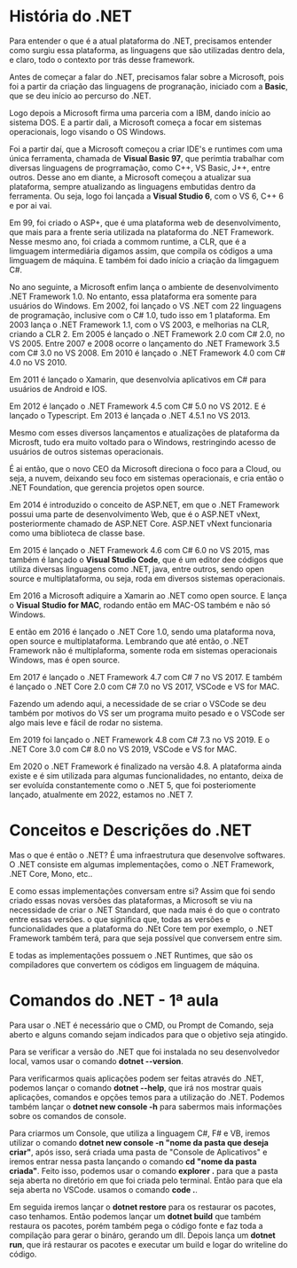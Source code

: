 # História do .NET 

Para entender o que é a atual plataforma do .NET, precisamos entender como surgiu essa plataforma, as linguagens que são utilizadas dentro dela, e claro, todo o contexto por trás desse framework. 

Antes de começar a falar do .NET, precisamos falar sobre a Microsoft, pois foi a partir da criação das linguagens de progranação, iniciado com a **Basic**, que se deu início ao percurso do .NET. 

Logo depois a Microsoft firma uma parceria com a IBM, dando início ao sistema DOS. E a partir dali, a Microsoft começa a focar em sistemas operacionais, logo visando o OS Windows. 

Foi a partir daí, que a Microsoft começou a criar IDE's e runtimes com uma única ferramenta, chamada de **Visual Basic 97**, que perimtia trabalhar com diversas linguagens de progrramação, como C++, VS Basic, J++, entre outros. Desse ano em diante, a Microsoft começou a atualizar sua plataforma, sempre atualizando as linguagens embutidas dentro da ferramenta. Ou seja, logo foi lançada a **Visual Studio 6**, com o VS 6, C++ 6 e por ai vai. 

Em 99, foi criado o ASP+, que é uma plataforma web de desenvolvimento, que mais para a frente seria utilizada na plataforma do .NET Framework. Nesse mesmo ano, foi criada a commom runtime, a CLR, que é a limguagem intermediária digamos assim, que compila os códigos a uma limguagem de máquina. E também foi dado início a criação da limgaguem C#.

No ano seguinte, a Microsoft enfim lança o ambiente de desenvolvimento .NET Framework 1.0. No entanto, essa plataforma era somente para usuários do Windows. Em 2002, foi lançado o VS .NET com 22 linguagens de programação, inclusive com o C# 1.0, tudo isso em 1 plataforma.  Em 2003 lança o .NET Framework 1.1, com o VS 2003, e melhorias na CLR, criando a CLR 2. Em 2005 é lançado o .NET Framework 2.0 com C# 2.0, no VS 2005. Entre 2007 e 2008 ocorre o lançamento do .NET Framework 3.5 com C# 3.0 no VS 2008. Em 2010 é lançado o .NET Framework 4.0 com C# 4.0 no VS 2010. 

Em 2011 é lançado o Xamarin, que desenvolvia aplicativos em C# para usuários de Android e IOS. 

Em 2012 é lançado o .NET Framework 4.5 com C# 5.0 no VS 2012. E é lançado o Typescript. Em 2013 é lançada o .NET 4.5.1 no VS 2013. 

Mesmo com esses diversos lançamentos e atualizações de plataforma da Microsft, tudo era muito voltado para o Windows, restringindo acesso de usuários de outros sistemas operacionais. 

É ai então, que o novo CEO da Microsoft direciona o foco para a Cloud, ou seja, a nuvem, deixando seu foco em sistemas operacionais, e cria então o .NET Foundation, que gerencia projetos open source.

Em 2014 é introduzido o conceito de ASP.NET, em que o .NET Framework possui uma parte de desenvolvimento Web, que é o ASP.NET vNext, posteriormente chamado de ASP.NET Core. ASP.NET vNext funcionaria como uma biblioteca de classe base. 

Em 2015 é lançado o .NET Framework 4.6 com C# 6.0 no VS 2015, mas também é lançado o **Visual Studio Code**, que é um editor dee códigos que utiliza diversas linguagens como .NET, java, entre outros, sendo open source e multiplataforma, ou seja, roda em diversos sistemas operacionais. 

Em 2016 a Microsoft adiquire a Xamarin ao .NET como open source. E lança o **Visual Studio for MAC**, rodando então em MAC-OS também e não só Windows. 

E então em 2016 é lançado o .NET Core 1.0, sendo uma plataforma nova, open source e multiplataforma. Lembrando que até então, o .NET Framework não é multiplaforma, somente roda em sistemas operacionais Windows, mas é open source. 

Em 2017 é lançado o .NET Framework 4.7 com C# 7 no VS 2017. E também é lançado o .NET Core 2.0 com C# 7.0 no VS 2017, VSCode e VS for MAC. 

Fazendo um adendo aqui, a necessidade de se criar o VSCode se deu também por motivos do VS ser um programa muito pesado e o VSCode ser algo mais leve e fácil de rodar no sistema. 

Em 2019 foi lançado o .NET Framework 4.8 com C# 7.3 no VS 2019. E o .NET Core 3.0 com C# 8.0 no  VS 2019, VSCode e VS for MAC. 

Em 2020 o .NET Framework é finalizado na versão 4.8. A plataforma ainda existe e é sim utilizada para algumas funcionalidades, no entanto, deixa de ser evoluída constantemente como o .NET 5, que foi posteriomente lançado, atualmente em 2022, estamos no .NET 7. 

# Conceitos e Descrições do .NET 

Mas o que é então o .NET? É uma infraestrutura que desenvolve softwares. O .NET consiste em algumas implementações, como o .NET Framework, .NET Core, Mono, etc.. 

E como essas implementações conversam entre si? Assim que foi sendo criado essas novas versões das plataformas, a Microsoft se viu na necessidade de criar o .NET Standard, que nada mais é do que o contrato entre essas versões. o que significa que, todas as versões e funcionalidades que a plataforma do .NEt Core tem por exemplo, o .NET Framework também terá, para que seja possível que conversem entre sim. 

E todas as implementações possuem o .NET Runtimes, que são os compiladores que convertem os códigos em linguagem de máquina. 

# Comandos do .NET - 1ª aula

Para usar o .NET é necessário que o CMD, ou Prompt de Comando, seja aberto e alguns comando sejam indicados para que o objetivo seja atingido. 

Para se verificar a versão do .NET que foi instalada no seu desenvolvedor local, vamos usar o comando **dotnet --version**. 

Para verificarmos quais aplicações podem ser feitas através do .NET, podemos lançar o comando **dotnet --help**, que irá nos mostrar quais aplicações, comandos e opções temos para a utilização do .NET. Podemos também lançar o **dotnet new console -h** para sabermos mais informações sobre os comandos de console.

Para criarmos um Console, que utiliza a linguagem C#, F# e VB, iremos utilizar o comando **dotnet new console -n "nome da pasta que deseja criar"**, após isso, será criada uma pasta de "Console de Aplicativos" e iremos entrar nessa pasta lançando o comando **cd "nome da pasta criada"**. Feito isso, podemos usar o comando **explorer .** para que a pasta seja aberta no diretório em que foi criada pelo terminal. Então para que ela seja aberta no VSCode. usamos o comando **code .**. 

Em seguida iremos lançar o **dotnet restore** para os restaurar os pacotes, caso tenhamos. Então podemos lançar um **dotnet build** que também restaura os pacotes, porém também pega o código fonte e faz toda a compilação para gerar o bináro, gerando um dll. Depois lança um **dotnet run**, que irá restaurar os pacotes e executar um build e logar do writeline do código. 

